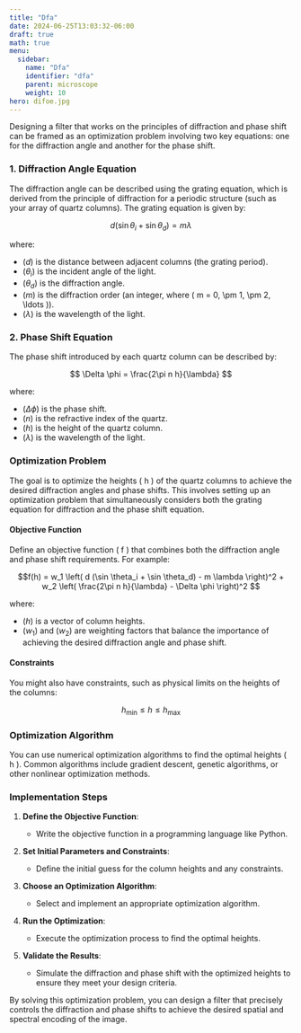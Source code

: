 ```yaml
---
title: "Dfa"
date: 2024-06-25T13:03:32-06:00
draft: true
math: true
menu:
  sidebar:
    name: "Dfa"
    identifier: "dfa"
    parent: microscope
    weight: 10
hero: difoe.jpg
---
```


Designing a filter that works on the principles of diffraction and phase shift can be framed as an optimization problem involving two key equations: one for the diffraction angle and another for the phase shift.

### 1. Diffraction Angle Equation

The diffraction angle can be described using the grating equation, which is derived from the principle of diffraction for a periodic structure (such as your array of quartz columns). The grating equation is given by:

$$ d (\sin \theta_i + \sin \theta_d) = m \lambda $$

where:
- $( d )$ is the distance between adjacent columns (the grating period).
- $( \theta_i )$ is the incident angle of the light.
- $( \theta_d )$ is the diffraction angle.
- $( m )$ is the diffraction order (an integer, where \( m = 0, \pm 1, \pm 2, \ldots \)).
- $( \lambda )$ is the wavelength of the light.

### 2. Phase Shift Equation

The phase shift introduced by each quartz column can be described by:

$$ \Delta \phi = \frac{2\pi n h}{\lambda} $$

where:
- $( \Delta \phi )$ is the phase shift.
- $( n )$ is the refractive index of the quartz.
- $( h )$ is the height of the quartz column.
- $( \lambda )$ is the wavelength of the light.

### Optimization Problem

The goal is to optimize the heights \( h \) of the quartz columns to achieve the desired diffraction angles and phase shifts. This involves setting up an optimization problem that simultaneously considers both the grating equation for diffraction and the phase shift equation.

#### Objective Function

Define an objective function \( f \) that combines both the diffraction angle and phase shift requirements. For example:

$$f(h) = w_1 \left( d (\sin \theta_i + \sin \theta_d) - m \lambda \right)^2 + w_2 \left( \frac{2\pi n h}{\lambda} - \Delta \phi \right)^2 $$

where:
- $( h )$ is a vector of column heights.
- $( w_1 )$ and $( w_2 )$ are weighting factors that balance the importance of achieving the desired diffraction angle and phase shift.

#### Constraints

You might also have constraints, such as physical limits on the heights of the columns:

$$ h_{\text{min}} \leq h \leq h_{\text{max}} $$

### Optimization Algorithm

You can use numerical optimization algorithms to find the optimal heights \( h \). Common algorithms include gradient descent, genetic algorithms, or other nonlinear optimization methods.

### Implementation Steps

1. **Define the Objective Function**:
   - Write the objective function in a programming language like Python.

2. **Set Initial Parameters and Constraints**:
   - Define the initial guess for the column heights and any constraints.

3. **Choose an Optimization Algorithm**:
   - Select and implement an appropriate optimization algorithm.

4. **Run the Optimization**:
   - Execute the optimization process to find the optimal heights.

5. **Validate the Results**:
   - Simulate the diffraction and phase shift with the optimized heights to ensure they meet your design criteria.

By solving this optimization problem, you can design a filter that precisely controls the diffraction and phase shifts to achieve the desired spatial and spectral encoding of the image.
